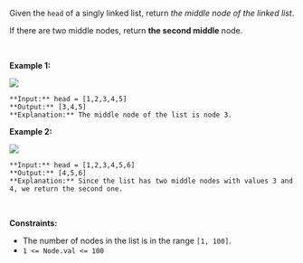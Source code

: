 Given the `head` of a singly linked list, return *the middle node of the linked list*.


If there are two middle nodes, return **the second middle** node.


 


**Example 1:**


![](https://assets.leetcode.com/uploads/2021/07/23/lc-midlist1.jpg)

```
**Input:** head = [1,2,3,4,5]
**Output:** [3,4,5]
**Explanation:** The middle node of the list is node 3.

```

**Example 2:**


![](https://assets.leetcode.com/uploads/2021/07/23/lc-midlist2.jpg)

```
**Input:** head = [1,2,3,4,5,6]
**Output:** [4,5,6]
**Explanation:** Since the list has two middle nodes with values 3 and 4, we return the second one.

```

 


**Constraints:**


* The number of nodes in the list is in the range `[1, 100]`.
* `1 <= Node.val <= 100`


